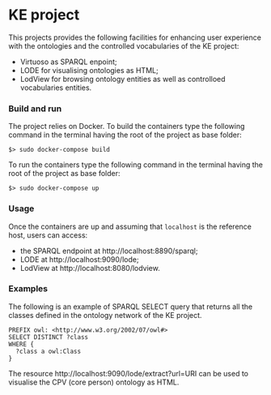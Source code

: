 # KE project
This projects provides the following facilities for enhancing user experience with the ontologies and the controlled vocabularies of the KE project:
 - Virtuoso as SPARQL enpoint;
 - LODE for visualising ontologies as HTML;
 - LodView for browsing ontology entities as well as controlloed vocabularies entities.

### Build and run
The project relies on Docker.
To build the containers type the following command in the terminal having the root of the project as base folder:
```
$> sudo docker-compose build
```
To run the containers type the following command in the terminal having the root of the project as base folder:
```
$> sudo docker-compose up
```

### Usage
Once the containers are up and assuming that `localhost` is the reference host, users can access:
 - the SPARQL endpoint at http://localhost:8890/sparql;
 - LODE at http://localhost:9090/lode;
 - LodView at http://localhost:8080/lodview.

### Examples
The following is an example of SPARQL SELECT query that returns all the classes defined in the ontology network of the KE project.
```
PREFIX owl: <http://www.w3.org/2002/07/owl#>
SELECT DISTINCT ?class 
WHERE {
  ?class a owl:Class
}
```

<!--The resource http://localhost:8080/lodview/onto/CPV/Person can be used to visualise the HTML representation of the class Person for the CPV (core person) ontology.

The resource http://localhost:8080/webvowl/#iri=https://w3id.org/italia/onto/CPV can be used to visualise the CPV (core person) ontology with the VOWL notation.-->

The resource http://localhost:9090/lode/extract?url=URI can be used to visualise the CPV (core person) ontology as HTML.
